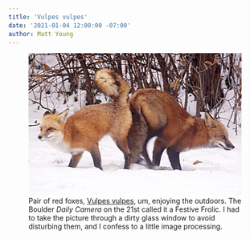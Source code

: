 ```yaml
---
title: 'Vulpes vulpes'
date: '2021-01-04 12:00:00 -07:00'
author: Matt Young
---
```

<figure>
<img src="/uploads/2021/DSC03943_Foxes_600.jpg" alt="Red foxes"/>
<figcaption>Pair of red foxes, <a href="https://cpw.state.co.us/fox">Vulpes vulpes</a>, um, enjoying the outdoors. The Boulder <i>Daily Camera</i> on the 21st called it a Festive Frolic. I had to take the picture through a dirty glass window to avoid disturbing them, and I confess to a little image processing.
</figcaption>
</figure>
